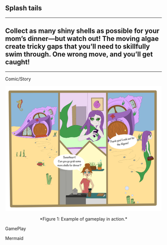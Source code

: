 Splash tails
---
---
Collect as many shiny shells as possible for your mom’s dinner—but watch out! The moving algae create tricky gaps that you’ll need to skillfully swim through. One wrong move, and you’ll get caught!
---
---
Comic/Story
<div style="text-align: center;">
  <img src="ComicStartscreen.png" alt="Gameplay Screenshot" width="600">
  <p>*Figure 1: Example of gameplay in action.*</p>
</div>


GamePlay

Mermaid


